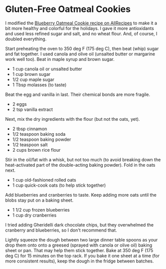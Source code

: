 # Gluten-Free Oatmeal Cookies

I modified the [Blueberry Oatmeal Cookie recipe on AllRecipes](http://allrecipes.com/recipe/231981/blueberry-oatmeal-cookies/) to make it a bit more healthy and colorful for the holidays. I gave it more antioxidants and used less refined sugar and salt, and no wheat flour. And, of course, I doubled everything.

Start preheating the oven to 350 deg F (175 deg C), then beat (whip) sugar and fat together. I used canola and olive oil (unsalted butter or margarine work well too). Beat in maple syrup and brown sugar.  

* 1 cup canola oil or unsalted butter  
* 1 cup brown sugar  
* 1/2 cup maple sugar  
* 1 Tbsp molasses (to taste)  

Beat the egg and vanilla in last. Their chemical bonds are more fragile.  

* 2 eggs  
* 2 tsp vanilla extract  

Next, mix the dry ingredients with the flour (but not the oats, yet).  

* 2 tbsp cinnamon
* 1/2 teaspoon baking soda
* 1/2 teaspoon baking powder
* 1/2 teaspoon salt
* 2 cups brown rice flour

Stir in the oil/fat with a whisk, but not too much (to avoid breaking down the heat-activated part of the double-acting baking powder). Fold in the oats next.

* 1 cup old-fashioned rolled oats
* 1 cup quick-cook oats (to help stick together)

Add blueberries and cranberries to taste. Keep adding more oats until the blobs stay put on a baking sheet.

* 1 1/2 cup frozen blueberries
* 1 cup dry cranberries

I tried adding Gheridelli dark chocolate chips, but they overwhelmed the cranberry and blueberries, so I don't recommend that.

Lightly squeeze the dough between two large dinner table spoons as your drop them onto onto a greesed (sprayed with canola or olive oil) baking sheet or pan. That may help them stick together. Bake at 350 deg F (175 deg C) for 15 minutes on the top rack. If you bake it one sheet at a time (for more consistent results), keep the dough in the fridge between batches.

